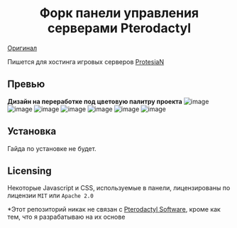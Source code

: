 <h1 align="center">Форк панели управления серверами Pterodactyl</h1>

[Оригинал](https://pterodactyl.io/)

Пишется для хостинга игровых серверов [ProtesiaN](https://protesian.host/)

## Превью

<strong>Дизайн на переработке под цветовую палитру проекта</strong>
![image](https://user-images.githubusercontent.com/72230943/201116518-af5e3291-74f7-433a-b035-6d80e8c7e8f8.png)
![image](https://user-images.githubusercontent.com/72230943/201116580-ae864e7c-aac7-4766-ab9c-c6cb97d0b015.png)
![image](https://user-images.githubusercontent.com/72230943/201116688-b53d721e-c30f-424e-8a53-025f313ec98f.png)
![image](https://user-images.githubusercontent.com/72230943/201116840-92c00c15-5717-4121-83cd-69397f9bacba.png)
![image](https://user-images.githubusercontent.com/72230943/201116914-8b1c8867-c462-4b25-ae47-803b2e4ea39c.png)
![image](https://user-images.githubusercontent.com/72230943/201116959-a626e6fc-18a9-4c06-869e-2f13b37b8457.png)
![image](https://user-images.githubusercontent.com/72230943/201117028-3db8aa2e-b14b-4679-9f2c-c5afb208767c.png)

## Установка

Гайда по установке не будет.

## Licensing

Некоторые Javascript и CSS, используемые в панели, лицензированы по лицензии `MIT` или `Apache 2.0`

*Этот репозиторий никак не связан с  [Pterodactyl Software](https://pterodactyl.io), кроме как тем, что я разрабатываю
на их основе
